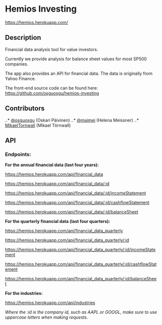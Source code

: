 # Hemios Investing

https://hemios.herokuapp.com/

## Description

Financial data analysis tool for value investors.

Currently we provide analysis for balance sheet values for most SP500 companies.

The app also provides an API for financial data. The data is originally from Yahoo Finance.

The front-end source code can be found here: https://github.com/osguosgu/hemios-investing

## Contributors
..* [@osguosgu](https://github.com/osguosgu) (Oskari Päivinen)
..* [@maimei](https://github.com/maimei) (Helena Meissner)
..* [MikaelTornwall](https://github.com/MikaelTornwall) (Mikael Törnwall)

## API

### Endpoints:

__For the annual financial data (last four years):__

https://hemios.herokuapp.com/api/financial_data

https://hemios.herokuapp.com/api/financial_data/:id

https://hemios.herokuapp.com/api/financial_data/:id/incomeStatement

https://hemios.herokuapp.com/api/financial_data/:id/cashflowStatement

https://hemios.herokuapp.com/api/financial_data/:id/balanceSheet

__For the quarterly financial data (last four quarters):__

https://hemios.herokuapp.com/api/financial_data_quarterly

https://hemios.herokuapp.com/api/financial_data_quarterly/:id

https://hemios.herokuapp.com/api/financial_data_quarterly/:id/incomeStatement

https://hemios.herokuapp.com/api/financial_data_quarterly/:id/cashflowStatement

https://hemios.herokuapp.com/api/financial_data_quarterly/:id/balanceSheet

__For the industries:__

https://hemios.herokuapp.com/api/industries

_Where the :id is the company id, such as AAPL or GOOGL, make sure to use uppercase letters when making requests._
